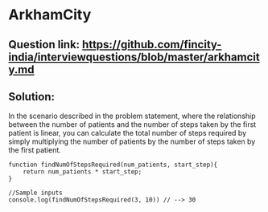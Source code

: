 # ArkhamCity
## Question link: https://github.com/fincity-india/interviewquestions/blob/master/arkhamcity.md

## Solution:
In the scenario described in the problem statement, where the relationship between the number of patients and the number of steps taken by the first patient is linear, you can calculate the total number of steps required by simply multiplying the number of patients by the number of steps taken by the first patient.

```
function findNumOfStepsRequired(num_patients, start_step){
    return num_patients * start_step;
}
```
```
//Sample inputs
console.log(findNumOfStepsRequired(3, 10)) // --> 30
```
